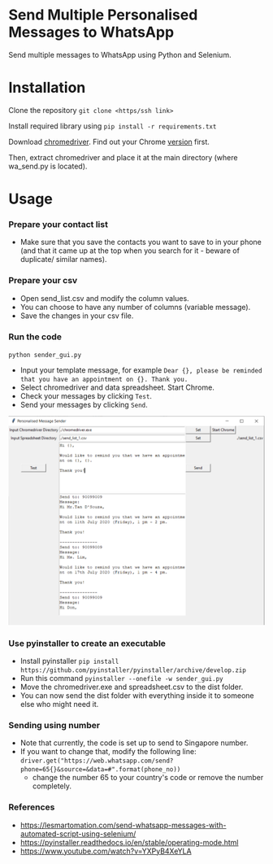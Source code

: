 # Send Multiple Personalised Messages to WhatsApp
Send multiple messages to WhatsApp using Python and Selenium.

# Installation
Clone the repository `git clone <https/ssh link>`

Install required library using `pip install -r requirements.txt`

Download [chromedriver](https://chromedriver.storage.googleapis.com/index.html). Find out your Chrome [version](https://www.howtogeek.com/299243/which-version-of-chrome-do-i-have/) first. 

Then, extract chromedriver and place it at the main directory (where wa_send.py is located).

# Usage
### Prepare your contact list
- Make sure that you save the contacts you want to save to in your phone (and that it came up at the top when you search for it - beware of duplicate/ similar names).

### Prepare your csv
- Open send_list.csv and modify the column values.
- You can choose to have any number of columns (variable message). 
- Save the changes in your csv file. 

### Run the code
`python sender_gui.py`
- Input your template message, for example `Dear {}, please be reminded that you have an appointment on {}. Thank you.`
- Select chromedriver and data spreadsheet. Start Chrome. 
- Check your messages by clicking `Test`.
- Send your messages by clicking `Send`.

![](./sample_message.PNG)

### Use pyinstaller to create an executable 
- Install pyinstaller `pip install https://github.com/pyinstaller/pyinstaller/archive/develop.zip`
- Run this command `pyinstaller --onefile -w sender_gui.py`
- Move the chromedriver.exe and spreadsheet.csv to the dist folder.
- You can now send the dist folder with everything inside it to someone else who might need it.

### Sending using number
- Note that currently, the code is set up to send to Singapore number. 
- If you want to change that, modify the following line: `driver.get("https://web.whatsapp.com/send?phone=65{}&source=&data=#".format(phone_no))`
    - change the number 65 to your country's code or remove the number completely. 

### References
- https://lesmartomation.com/send-whatsapp-messages-with-automated-script-using-selenium/
- https://pyinstaller.readthedocs.io/en/stable/operating-mode.html
- https://www.youtube.com/watch?v=YXPyB4XeYLA